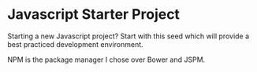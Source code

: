# Javascript Starter Project

Starting a new Javascript project? Start with this seed which will provide a best practiced development environment.

NPM is the package manager I chose over Bower and JSPM.
